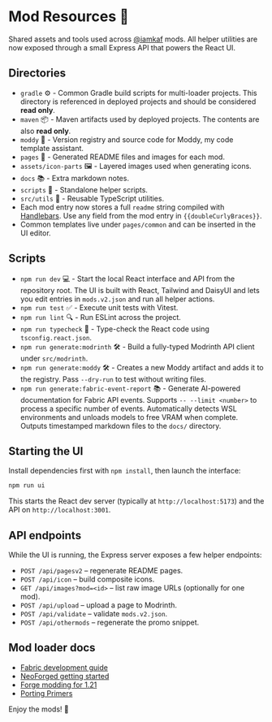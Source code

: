 # Mod Resources 💾

Shared assets and tools used across [@iamkaf](https://modrinth.com/user/iamkaf) mods.
All helper utilities are now exposed through a small Express API that powers the React UI.

## Directories

- `gradle` ⚙️ - Common Gradle build scripts for multi-loader projects. This
  directory is referenced in deployed projects and should be considered
  **read only**.
- `maven` 📦 - Maven artifacts used by deployed projects. The contents are
  also **read only**.
- `moddy` 🤖 - Version registry and source code for Moddy, my code template assistant.
- `pages` 📄 - Generated README files and images for each mod.
- `assets/icon-parts` 🖼️ - Layered images used when generating icons.
- `docs` 📚 - Extra markdown notes.
- `scripts` 📜 - Standalone helper scripts.
- `src/utils` 🧩 - Reusable TypeScript utilities.
- Each mod entry now stores a full `readme` string compiled with
  [Handlebars](https://handlebarsjs.com). Use any field from the mod entry in
  `{{doubleCurlyBraces}}`.
- Common templates live under `pages/common` and can be inserted in the UI
  editor.

## Scripts

- `npm run dev` 💻 - Start the local React interface and API from the repository root. The UI is built
  with React, Tailwind and DaisyUI and lets you edit entries in `mods.v2.json` and run all helper actions.
- `npm run test` ✅ - Execute unit tests with Vitest.
- `npm run lint` 🔍 - Run ESLint across the project.
- `npm run typecheck` 📝 - Type-check the React code using `tsconfig.react.json`.
- `npm run generate:modrinth` 🛠️ - Build a fully-typed Modrinth API client under `src/modrinth`.
- `npm run generate:moddy` 🛠️ - Creates a new Moddy artifact and adds it to the registry. Pass `--dry-run` to test without writing files.
- `npm run generate:fabric-event-report` 📚 - Generate AI-powered documentation for Fabric API events. Supports `-- --limit <number>` to process a specific number of events. Automatically detects WSL environments and unloads models to free VRAM when complete. Outputs timestamped markdown files to the `docs/` directory.

## Starting the UI

Install dependencies first with `npm install`, then launch the interface:

```bash
npm run ui
```

This starts the React dev server (typically at `http://localhost:5173`) and the
API on `http://localhost:3001`.

## API endpoints

While the UI is running, the Express server exposes a few helper endpoints:

- `POST /api/pagesv2` – regenerate README pages.
- `POST /api/icon` – build composite icons.
- `GET /api/images?mod=<id>` – list raw image URLs (optionally for one mod).
- `POST /api/upload` – upload a page to Modrinth.
- `POST /api/validate` – validate `mods.v2.json`.
- `POST /api/othermods` – regenerate the promo snippet.

## Mod loader docs

- [Fabric development guide](https://docs.fabricmc.net/develop/)
- [NeoForged getting started](https://docs.neoforged.net/docs/gettingstarted/)
- [Forge modding for 1.21](https://docs.minecraftforge.net/en/1.21.x/)
- [Porting Primers](https://github.com/neoforged/.github/tree/main/primers)

Enjoy the mods! 🚀
